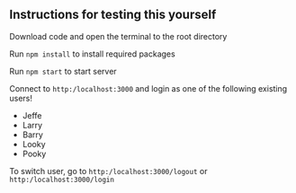 ## Instructions for testing this yourself

Download code and open the terminal to the root directory

Run `npm install` to install required packages

Run `npm start` to start server

Connect to `http:/localhost:3000` and login as one of the following existing users!
- Jeffe
- Larry
- Barry
- Looky
- Pooky

To switch user, go to `http:/localhost:3000/logout` or `http:/localhost:3000/login`
